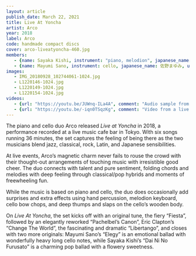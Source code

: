 ```yaml
---
layout: article
publish_date: March 22, 2021
title: Live At Yoncha
artist: Arco
year: 2018
label: Arco
code: handmade compact discs
cover: arco-liveatyoncha-460.jpg
members:
   - {name: Sayaka Kishi, instrument: "piano, melodion", japanese_name: 岸淑香, url: "http://www.sayaketto.net/"}
   - {name: Mayumi Sano, instrument: cello, japanese_name: 佐野まゆみ, url: "http://sanomayumi.com/"}
images:
   - IMG_20180928_102744061-1024.jpg
   - L1220146-1024.jpg
   - L1220149-1024.jpg
   - L1220154-1024.jpg
videos:
   - {url: "https://youtu.be/JUWnq-ILa4A", comment: "Audio sample from Libertango, the fourth track on the album"}
   - {url: "https://youtu.be/-iqn0TSqzKg", comment: "Video from a live Arco performance"}
---
```

The piano and cello duo Arco released <em>Live at Yoncha</em> in 2018, a performance recorded at a live music cafe bar in Tokyo. With six songs running 36 minutes, the set captures the feeling of being there as the two musicians blend jazz, classical, rock, Latin, and Japanese sensibilities.

At live events, Arco’s magnetic charm never fails to rouse the crowd with their thought-out arrangements of touching music with irresistible good cheer. The duo connects with talent and pure sentiment, folding chords and melodies with deep feeling through classical/pop hybrids and moments of freewheeling fun.

While the music is based on piano and cello, the duo does occasionally add surprises and extra effects using hand percussion, melodion keyboard, cello bow chops, and deep thumps and slaps on the cello’s wooden body.

On <em>Live At Yoncha</em>, the set kicks off with an original tune, the fiery “Fiesta”, followed by an elegantly reworked “Pachelbel’s Canon”, Eric Clapton’s “Change The World”, the fascinating and dramatic “Libertango”, and closes with two more originals: Mayumi Sano’s “Elegy” is an emotional ballad with wonderfully heavy long cello notes, while Sayaka Kishi’s “Dai Ni No Furusato” is a charming pop ballad with a flowery sweetness. 
